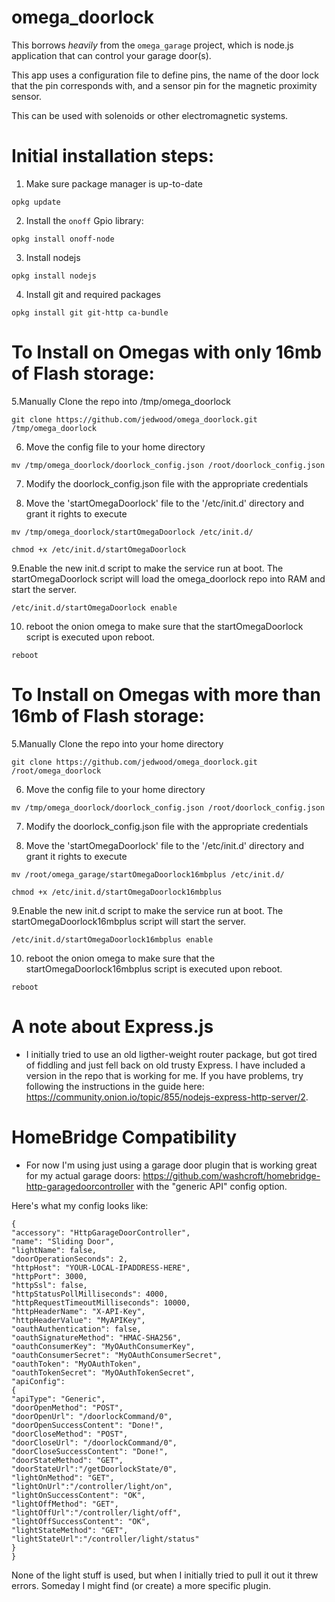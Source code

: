 # omega_doorlock

This borrows *heavily* from the `omega_garage` project, which is node.js application that can control your garage door(s).

This app uses a configuration file to define pins, the name of the door lock that the pin corresponds with, and a sensor pin for the magnetic proximity sensor.

This can be used with solenoids or other electromagnetic systems.

# Initial installation steps:

1. Make sure package manager is up-to-date

  ```opkg update```

2. Install the `onoff` Gpio library:

  ```opkg install onoff-node```

3. Install nodejs

  ```opkg install nodejs```

4. Install git and required packages

  ```opkg install git git-http ca-bundle```


# To Install on Omegas with only 16mb of Flash storage:

5.Manually Clone the repo into /tmp/omega_doorlock

  ```git clone https://github.com/jedwood/omega_doorlock.git /tmp/omega_doorlock```

6. Move the config file to your home directory

  ```mv /tmp/omega_doorlock/doorlock_config.json /root/doorlock_config.json```

7. Modify the doorlock_config.json file with the appropriate credentials

8. Move the 'startOmegaDoorlock' file to the '/etc/init.d' directory and grant it rights to execute

  ```mv /tmp/omega_doorlock/startOmegaDoorlock /etc/init.d/```

  ```chmod +x /etc/init.d/startOmegaDoorlock```

9.Enable the new init.d script to make the service run at boot. The startOmegaDoorlock script will load the omega_doorlock repo into RAM and start the server.

  ```/etc/init.d/startOmegaDoorlock enable```

10. reboot the onion omega to make sure that the startOmegaDoorlock script is executed upon reboot.

```reboot```


# To Install on Omegas with more than 16mb of Flash storage:

5.Manually Clone the repo into your home directory

  ```git clone https://github.com/jedwood/omega_doorlock.git /root/omega_doorlock```

6. Move the config file to your home directory

  ```mv /tmp/omega_doorlock/doorlock_config.json /root/doorlock_config.json```

7. Modify the doorlock_config.json file with the appropriate credentials

8. Move the 'startOmegaDoorlock' file to the '/etc/init.d' directory and grant it rights to execute

  ```mv /root/omega_garage/startOmegaDoorlock16mbplus /etc/init.d/```

  ```chmod +x /etc/init.d/startOmegaDoorlock16mbplus```

9.Enable the new init.d script to make the service run at boot. The startOmegaDoorlock16mbplus script will start the server.

  ```/etc/init.d/startOmegaDoorlock16mbplus enable```

10. reboot the onion omega to make sure that the startOmegaDoorlock16mbplus script is executed upon reboot.

```reboot```


# A note about Express.js
* I initially tried to use an old ligther-weight router package, but got tired of fiddling and just fell back on old trusty Express. I have included a version in the repo that is working for me. If you have problems, try following the instructions in the guide here: https://community.onion.io/topic/855/nodejs-express-http-server/2.

# HomeBridge Compatibility
* For now I'm using just using a garage door plugin that is working great for my actual garage doors: https://github.com/washcroft/homebridge-http-garagedoorcontroller with the "generic API" config option.

Here's what my config looks like:

```
{
"accessory": "HttpGarageDoorController",
"name": "Sliding Door",
"lightName": false,
"doorOperationSeconds": 2,
"httpHost": "YOUR-LOCAL-IPADDRESS-HERE",
"httpPort": 3000,
"httpSsl": false,
"httpStatusPollMilliseconds": 4000,
"httpRequestTimeoutMilliseconds": 10000,
"httpHeaderName": "X-API-Key",
"httpHeaderValue": "MyAPIKey",
"oauthAuthentication": false,
"oauthSignatureMethod": "HMAC-SHA256",
"oauthConsumerKey": "MyOAuthConsumerKey",
"oauthConsumerSecret": "MyOAuthConsumerSecret",
"oauthToken": "MyOAuthToken",
"oauthTokenSecret": "MyOAuthTokenSecret",
"apiConfig":
{
"apiType": "Generic",
"doorOpenMethod": "POST",
"doorOpenUrl": "/doorlockCommand/0",
"doorOpenSuccessContent": "Done!",
"doorCloseMethod": "POST",
"doorCloseUrl": "/doorlockCommand/0",
"doorCloseSuccessContent": "Done!",
"doorStateMethod": "GET",
"doorStateUrl":"/getDoorlockState/0",
"lightOnMethod": "GET",
"lightOnUrl":"/controller/light/on",
"lightOnSuccessContent": "OK",
"lightOffMethod": "GET",
"lightOffUrl":"/controller/light/off",
"lightOffSuccessContent": "OK",
"lightStateMethod": "GET",
"lightStateUrl":"/controller/light/status"
}
}
```

None of the light stuff is used, but when I initially tried to pull it out it threw errors. Someday I might find (or create) a more specific plugin.
